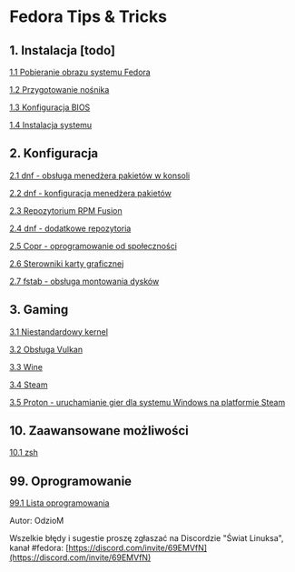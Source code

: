 # Fedora Tips &amp; Tricks

## 1. Instalacja [todo]

[1.1 Pobieranie obrazu systemu Fedora](01_instalacja/01_download.md)

[1.2 Przygotowanie nośnika](01_instalacja/02_przygotowanie_nosnika.md)

[1.3 Konfiguracja BIOS](01_instalacja/03_konfiguracja_bios.md)

[1.4 Instalacja systemu](01_instalacja/04_instalacja_systemu.md)

## 2. Konfiguracja

[2.1 dnf - obsługa menedżera pakietów w konsoli](02_konfiguracja/01_dnf.md)

[2.2 dnf - konfiguracja menedżera pakietów](02_konfiguracja/02_dnf_konfiguracja.md)

[2.3 Repozytorium RPM Fusion](02_konfiguracja/03_rpm_fusion.md)

[2.4 dnf - dodatkowe repozytoria](02_konfiguracja/04_dnf_dodatkowe_repozytoria.md)

[2.5 Copr - oprogramowanie od społeczności](02_konfiguracja/05_copr.md)

[2.6 Sterowniki karty graficznej](02_konfiguracja/06_sterowniki_wideo.md)

[2.7 fstab - obsługa montowania dysków](02_konfiguracja/07_fstab.md)

## 3. Gaming

[3.1 Niestandardowy kernel](03_gaming/01_kernel.md)

[3.2 Obsługa Vulkan](03_gaming/02_vulkan.md)

[3.3 Wine](03_gaming/03_wine.md)

[3.4 Steam](03_gaming/04_steam.md)

[3.5 Proton - uruchamianie gier dla systemu Windows na platformie Steam](03_gaming/05_steam_proton.md)

## 10. Zaawansowane możliwości

[10.1 zsh](10_zaawansowane/01_zsh.md)

## 99. Oprogramowanie

[99.1 Lista oprogramowania](99_oprogramowanie/01_lista_oprogramowania.md)

Autor: OdzioM

Wszelkie błędy i sugestie proszę zgłaszać na Discordzie "Świat Linuksa", kanał #fedora:
[https://discord.com/invite/69EMVfN](https://discord.com/invite/69EMVfN)
